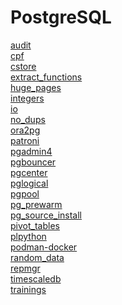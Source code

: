 # PostgreSQL

[audit](audit/README.md)\
[cpf](cpf/README.md)\
[cstore](cstore/README.md)\
[extract_functions](extract_functions/README.md)\
[huge_pages](huge_pages/README.md)\
[integers](integers/README.md)\
[io](io/README.md)\
[no_dups](no_dups/README.md)\
[ora2pg](ora2pg/README.md)\
[patroni](patroni/README.md)\
[pgadmin4](pgadmin4/README.md)\
[pgbouncer](pgbouncer/README.md)\
[pgcenter](pgcenter/README.md)\
[pglogical](pglogical/README.md)\
[pgpool](pgpool/README.md)\
[pg_prewarm](pg_prewarm/README.md)\
[pg_source_install](pg_source_install/README.md)\
[pivot_tables](pivot_tables/README.md)\
[plpython](plpython/README.md)\
[podman-docker](podman-docker/README.md)\
[random_data](random_data/README.md)\
[repmgr](repmgr/README.md)\
[timescaledb](timescaledb/README.md)\
[trainings](trainings/README.md)


